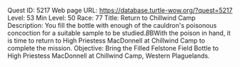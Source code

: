 Quest ID: 5217
Web page URL: https://database.turtle-wow.org/?quest=5217
Level: 53
Min Level: 50
Race: 77
Title: Return to Chillwind Camp
Description: You fill the bottle with enough of the cauldron's poisonous concoction for a suitable sample to be studied.$B$BWith the poison in hand, it is time to return to High Priestess MacDonnell at Chillwind Camp to complete the mission.
Objective: Bring the Filled Felstone Field Bottle to High Priestess MacDonnell at Chillwind Camp, Western Plaguelands.
